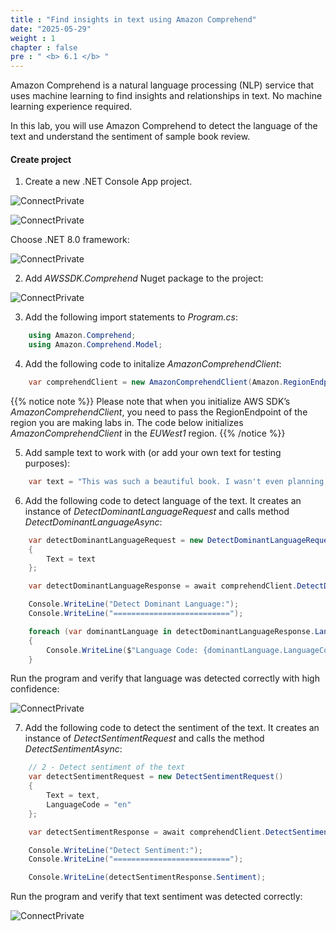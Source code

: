 ```yaml
---
title : "Find insights in text using Amazon Comprehend"
date: "2025-05-29"
weight : 1
chapter : false
pre : " <b> 6.1 </b> "
---
```



Amazon Comprehend is a natural language processing (NLP) service that uses machine learning to find insights and relationships in text. No machine learning experience required.

In this lab, you will use Amazon Comprehend to detect the language of the text and understand the sentiment of sample book review.

#### Create project

1. Create a new .NET Console App project.

![ConnectPrivate](../../images/6-Adding-innovation/6.1.png)

![ConnectPrivate](../../images/6-Adding-innovation/6.2.png)

Choose .NET 8.0 framework:

![ConnectPrivate](../../images/6-Adding-innovation/6.3.png)

2. Add *AWSSDK.Comprehend* Nuget package to the project:
   
![ConnectPrivate](../../images/6-Adding-innovation/6.4.png)

3. Add the following import statements to *Program.cs*:

```csharp
    using Amazon.Comprehend;
    using Amazon.Comprehend.Model;
```

4. Add the following code to initalize *AmazonComprehendClient*:

```csharp
    var comprehendClient = new AmazonComprehendClient(Amazon.RegionEndpoint.EUWest1);
```

{{% notice note %}}
Please note that when you initialize AWS SDK’s *AmazonComprehendClient*, you need to pass the RegionEndpoint of the region you are making labs in. The code below initializes *AmazonComprehendClient* in the *EUWest1* region.
{{% /notice %}}

5. Add sample text to work with (or add your own text for testing purposes):

```csharp
    var text = "This was such a beautiful book. I wasn't even planning any travel when I came across this and just started flipping through the pages. I really like the cover and all the large glossy photographs in this book. John Smith did a wonderful job with the photography. I've found a perfect home for this on my coffee table. I'm planning a trip to Paris and Barcelona soon and I know this will come in handy. In the meantime, it's perfect for assisting this armchair traveler!";
```

6. Add the following code to detect language of the text. It creates an instance of *DetectDominantLanguageRequest* and calls method *DetectDominantLanguageAsync*:

```csharp
    var detectDominantLanguageRequest = new DetectDominantLanguageRequest()
    {
        Text = text
    };

    var detectDominantLanguageResponse = await comprehendClient.DetectDominantLanguageAsync(detectDominantLanguageRequest);

    Console.WriteLine("Detect Dominant Language:");
    Console.WriteLine("==========================");

    foreach (var dominantLanguage in detectDominantLanguageResponse.Languages)
    {
        Console.WriteLine($"Language Code: {dominantLanguage.LanguageCode}, Score: {dominantLanguage.Score}");
    }
```

Run the program and verify that language was detected correctly with high confidence:

![ConnectPrivate](../../images/6-Adding-innovation/6.5.png)

7. Add the following code to detect the sentiment of the text. It creates an instance of *DetectSentimentRequest* and calls the method *DetectSentimentAsync*:

```csharp
    // 2 - Detect sentiment of the text
    var detectSentimentRequest = new DetectSentimentRequest()
    {
        Text = text,
        LanguageCode = "en"
    };

    var detectSentimentResponse = await comprehendClient.DetectSentimentAsync(detectSentimentRequest);

    Console.WriteLine("Detect Sentiment:");
    Console.WriteLine("==========================");

    Console.WriteLine(detectSentimentResponse.Sentiment);
```

Run the program and verify that text sentiment was detected correctly:

![ConnectPrivate](../../images/6-Adding-innovation/6.6.png)